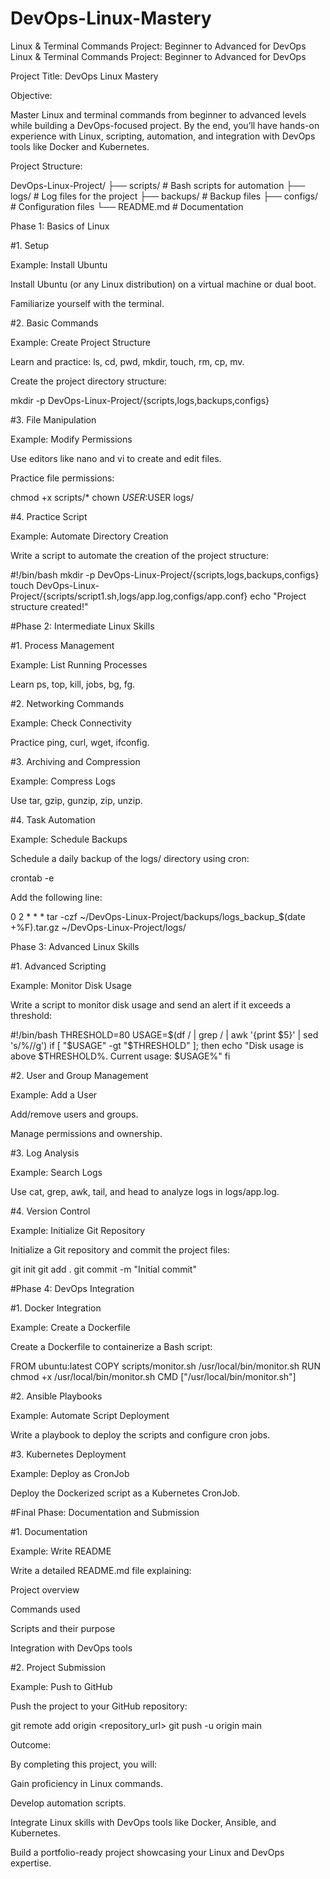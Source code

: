 # DevOps-Linux-Mastery
Linux &amp; Terminal Commands Project: Beginner to Advanced for DevOps
Linux & Terminal Commands Project: Beginner to Advanced for DevOps

Project Title: DevOps Linux Mastery

Objective:

Master Linux and terminal commands from beginner to advanced levels while building a DevOps-focused project. By the end, you’ll have hands-on experience with Linux, scripting, automation, and integration with DevOps tools like Docker and Kubernetes.

Project Structure:

DevOps-Linux-Project/
├── scripts/         # Bash scripts for automation
├── logs/            # Log files for the project
├── backups/         # Backup files
├── configs/         # Configuration files
└── README.md        # Documentation

Phase 1: Basics of Linux

#1. Setup

Example: Install Ubuntu

Install Ubuntu (or any Linux distribution) on a virtual machine or dual boot.

Familiarize yourself with the terminal.

#2. Basic Commands

Example: Create Project Structure

Learn and practice: ls, cd, pwd, mkdir, touch, rm, cp, mv.

Create the project directory structure:

mkdir -p DevOps-Linux-Project/{scripts,logs,backups,configs}

#3. File Manipulation

Example: Modify Permissions

Use editors like nano and vi to create and edit files.

Practice file permissions:

chmod +x scripts/*
chown $USER:$USER logs/

#4. Practice Script

Example: Automate Directory Creation

Write a script to automate the creation of the project structure:

#!/bin/bash
mkdir -p DevOps-Linux-Project/{scripts,logs,backups,configs}
touch DevOps-Linux-Project/{scripts/script1.sh,logs/app.log,configs/app.conf}
echo "Project structure created!"

#Phase 2: Intermediate Linux Skills

#1. Process Management

Example: List Running Processes

Learn ps, top, kill, jobs, bg, fg.

#2. Networking Commands

Example: Check Connectivity

Practice ping, curl, wget, ifconfig.

#3. Archiving and Compression

Example: Compress Logs

Use tar, gzip, gunzip, zip, unzip.

#4. Task Automation

Example: Schedule Backups

Schedule a daily backup of the logs/ directory using cron:

crontab -e

Add the following line:

0 2 * * * tar -czf ~/DevOps-Linux-Project/backups/logs_backup_$(date +\%F).tar.gz ~/DevOps-Linux-Project/logs/

Phase 3: Advanced Linux Skills

#1. Advanced Scripting

Example: Monitor Disk Usage

Write a script to monitor disk usage and send an alert if it exceeds a threshold:

#!/bin/bash
THRESHOLD=80
USAGE=$(df / | grep / | awk '{print $5}' | sed 's/%//g')
if [ "$USAGE" -gt "$THRESHOLD" ]; then
    echo "Disk usage is above $THRESHOLD%. Current usage: $USAGE%"
fi

#2. User and Group Management

Example: Add a User

Add/remove users and groups.

Manage permissions and ownership.

#3. Log Analysis

Example: Search Logs

Use cat, grep, awk, tail, and head to analyze logs in logs/app.log.

#4. Version Control

Example: Initialize Git Repository

Initialize a Git repository and commit the project files:

git init
git add .
git commit -m "Initial commit"

#Phase 4: DevOps Integration

#1. Docker Integration

Example: Create a Dockerfile

Create a Dockerfile to containerize a Bash script:

FROM ubuntu:latest
COPY scripts/monitor.sh /usr/local/bin/monitor.sh
RUN chmod +x /usr/local/bin/monitor.sh
CMD ["/usr/local/bin/monitor.sh"]

#2. Ansible Playbooks

Example: Automate Script Deployment

Write a playbook to deploy the scripts and configure cron jobs.

#3. Kubernetes Deployment

Example: Deploy as CronJob

Deploy the Dockerized script as a Kubernetes CronJob.

#Final Phase: Documentation and Submission

#1. Documentation

Example: Write README

Write a detailed README.md file explaining:

Project overview

Commands used

Scripts and their purpose

Integration with DevOps tools

#2. Project Submission

Example: Push to GitHub

Push the project to your GitHub repository:

git remote add origin <repository_url>
git push -u origin main

Outcome:

By completing this project, you will:

Gain proficiency in Linux commands.

Develop automation scripts.

Integrate Linux skills with DevOps tools like Docker, Ansible, and Kubernetes.

Build a portfolio-ready project showcasing your Linux and DevOps expertise.

